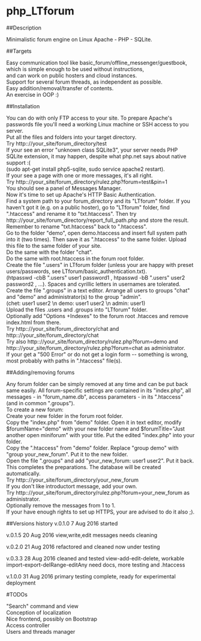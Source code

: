 # php_LTforum

##Description

Minimalistic forum engine on Linux Apache - PHP - SQLite.



##Targets

Easy communication tool like basic_forum/offline_messenger/guestbook,  
which is simple enough to be used without instructions,  
and can work on public hosters and cloud instances.  
Support for several forum threads, as independent as possible.  
Easy addition/removal/transfer of contents.  
An exercise in OOP :)



##Installation

You can do with only FTP access to your site. To prepare Apache's passwords file you'll need a working Linux machine or SSH access to you server.  
Put all the files and folders into your target directory.  
Try http:://your_site/forum_directory/test  
If your see an error "unknown class SQLite3", your server needs PHP SQLite extension, it may happen, despite what php.net says about native support :(   
(sudo apt-get install php5-sqlite, sudo service apache2 restart).  
If your see a page with one or more messages, it's all right.  
Try http:://your_site/forum_directory/rulez.php?forum=test&pin=1  
You should see a panel of Messages Manager.  
Now it's time to set up Apache's HTTP Basic Authentication.  
Find a system path to your forum_directory and its "LTforum" folder. If you haven't got it (e.g. on a public hoster), go to "LTforum" folder, find ".htaccess" and rename it to "txt.htaccess". Then try http:://your_site/forum_directory/report_full_path.php and store the result. Remember to rename "txt.htaccess" back to ".htaccess".  
Go to the folder "demo", open demo.htaccess and insert full system path into it (two times). Then save it as ".htaccess" to the same folder. Upload this file to the same folder of your site.  
Do the same with the folder "chat".  
Do the same with root.htaccess in the forum root folder.  
Create the file ".users" in LTforum folder (unless your are happy with preset users/passwords, see LTforum/basic_authentication.txt).  
(htpasswd -cbB ".users" user1 password1 , htpasswd -bB ".users" user2 password2 , ...). Spaces and cyrillic letters in usernames are tolerated.  
Create the file ".groups" in a text editor. Arrange all users to groups "chat" and "demo" and administrator(s) to the group "admin".  
(chet: user1 user2 \n demo: user1 user2 \n admin: user1)  
Upload the files .users and .groups into "LTforum" folder.  
Optionally add "Options +Indexes" to the forum root .htacces and remove index.html from there.  
Try http:://your_site/forum_directory/chat and http:://your_site/forum_directory/chat  
Try also http:://your_site/forum_directory/rulez.php?forum=demo and http:://your_site/forum_directory/rulez.php?forum=chat  as administrator.  
If your get a "500 Error" or do not get a login form -- something is wrong, most probably with paths in ".htaccess" file(s).  



##Adding/removing forums

Any forum folder can be simply removed at any time and can be put back same easily. All forum-specific settings are contained in its "index.php", all messages - in "forum_name.db", access parameters - in its ".htaccess" (and in common ".groups").  
To create a new forum:  
Create your new folder in the forum root folder.  
Copy the "index.php" from "demo" folder. Open it in text editor, modify $forumName="demo" with your new folder name and $forumTitle="Just another open miniforum" with your title. Put the edited "index.php" into your folder.  
Copy the ".htaccess" from "demo" folder. Replace "group demo" with "group your_new_forum". Put it to the new folder.  
Open the file ".groups" and add "your_new_forum: user1 user2". Put it back.  
This completes the preparations. The database will be created automatically.  
Try http:://your_site/forum_directory/your_new_forum  
If you don't like introductort message, add your own.  
Try http:://your_site/forum_directory/rulez.php?forum=your_new_forum as administrator.  
Optionally remove the messages from 1 to 1.  
If your have enough rights to set up HTTPS, your are advised to do it also ;).  


##Versions history
v.0.1.0    7 Aug 2016
started

v.0.1.5    20 Aug 2016
view,write,edit messages
needs cleaning

v.0.2.0    21 Aug 2016
refactored and cleaned
now under testing

v.0.3.3    28 Aug 2016
cleaned and tested view-add-edit-delete, workable import-export-delRange-editAny
need docs, more testing and .htaccess

v.1.0.0    31 Aug 2016
primary testing complete, ready for experimental deployment


#TODOs

"Search" command and view  
Conception of localization  
Nice frontend, possibly on Bootstrap  
Access controller  
Users and threads manager  


